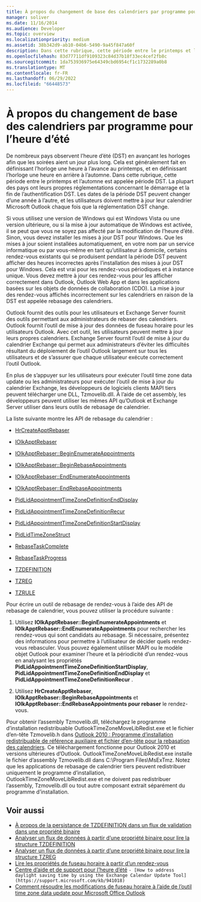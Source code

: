 ```yaml
---
title: À propos du changement de base des calendriers par programme pour l’heure d’été
manager: soliver
ms.date: 11/16/2014
ms.audience: Developer
ms.topic: overview
ms.localizationpriority: medium
ms.assetid: 38b342d9-ab10-04b6-5490-9a45f847a60f
description: Dans cette rubrique, cette période entre le printemps et l’automne est appelée période DST.
ms.openlocfilehash: 83d77711df9109323c84d37b18f33ec4cef2fb8c
ms.sourcegitcommit: 1da753936975e64349cbd6954cf1c1732289a0b8
ms.translationtype: MT
ms.contentlocale: fr-FR
ms.lasthandoff: 06/29/2022
ms.locfileid: "66448573"
---
```

# <a name="about-rebasing-calendars-programmatically-for-daylight-saving-time"></a>À propos du changement de base des calendriers par programme pour l’heure d’été

De nombreux pays observent l’heure d’été (DST) en avançant les horloges afin que les soirées aient un jour plus long. Cela est généralement fait en définissant l’horloge une heure à l’avance au printemps, et en définissant l’horloge une heure en arrière à l’automne. Dans cette rubrique, cette période entre le printemps et l’automne est appelée période DST. La plupart des pays ont leurs propres réglementations concernant le démarrage et la fin de l’authentification DST. Les dates de la période DST peuvent changer d’une année à l’autre, et les utilisateurs doivent mettre à jour leur calendrier Microsoft Outlook chaque fois que la réglementation DST change. 
  
Si vous utilisez une version de Windows qui est Windows Vista ou une version ultérieure, ou si la mise à jour automatique de Windows est activée, il se peut que vous ne soyez pas affecté par la modification de l’heure d’été. Sinon, vous devez installer les mises à jour DST pour Windows. Que les mises à jour soient installées automatiquement, en votre nom par un service informatique ou par vous-même en tant qu’utilisateur à domicile, certains rendez-vous existants qui se produisent pendant la période DST peuvent afficher des heures incorrectes après l’installation des mises à jour DST pour Windows. Cela est vrai pour les rendez-vous périodiques et à instance unique. Vous devez mettre à jour ces rendez-vous pour les afficher correctement dans Outlook, Outlook Web App et dans les applications basées sur les objets de données de collaboration (CDO). La mise à jour des rendez-vous affichés incorrectement sur les calendriers en raison de la DST est appelée rebasage des calendriers.
  
Outlook fournit des outils pour les utilisateurs et Exchange Server fournit des outils permettant aux administrateurs de rebaser des calendriers. Outlook fournit l’outil de mise à jour des données de fuseau horaire pour les utilisateurs Outlook. Avec cet outil, les utilisateurs peuvent mettre à jour leurs propres calendriers. Exchange Server fournit l’outil de mise à jour du calendrier Exchange qui permet aux administrateurs d’éviter les difficultés résultant du déploiement de l’outil Outlook largement sur tous les utilisateurs et de s’assurer que chaque utilisateur exécute correctement l’outil Outlook.
  
En plus de s’appuyer sur les utilisateurs pour exécuter l’outil time zone data update ou les administrateurs pour exécuter l’outil de mise à jour du calendrier Exchange, les développeurs de logiciels clients MAPI tiers peuvent télécharger une DLL, Tzmovelib.dll. À l’aide de cet assembly, les développeurs peuvent utiliser les mêmes API qu’Outlook et Exchange Server utiliser dans leurs outils de rebasage de calendrier. 

La liste suivante montre les API de rebasage du calendrier :
  
- [HrCreateApptRebaser](hrcreateapptrebaser.md)
    
- [IOlkApptRebaser](iolkapptrebaser.md)
    
- [IOlkApptRebaser::BeginEnumerateAppointments](iolkapptrebaser-beginenumerateappointments.md)
    
- [IOlkApptRebaser::BeginRebaseAppointments](iolkapptrebaser-beginrebaseappointments.md)
    
- [IOlkApptRebaser::EndEnumerateAppointments](iolkapptrebaser-endenumerateappointments.md)
    
- [IOlkApptRebaser::EndRebaseAppointments](iolkapptrebaser-endrebaseappointments.md)
    
- [PidLidAppointmentTimeZoneDefinitionEndDisplay](https://msdn.microsoft.com/library/7b6193cb-612b-408e-b9bc-285df313e2cc%28Office.15%29.aspx)
    
- [PidLidAppointmentTimeZoneDefinitionRecur](https://msdn.microsoft.com/library/52fd57a0-9e34-4452-9ecd-2acb454446c9%28Office.15%29.aspx)
    
- [PidLidAppointmentTimeZoneDefinitionStartDisplay](https://msdn.microsoft.com/library/08239670-3211-420c-99d7-0056ed967cb8%28Office.15%29.aspx)
    
- [PidLidTimeZoneStruct](https://msdn.microsoft.com/library/2acf0036-2f3e-4f90-8614-7aa667860f74%28Office.15%29.aspx)
    
- [RebaseTaskComplete](rebasetaskcomplete.md)
    
- [RebaseTaskProgress](rebasetaskprogress.md)
    
- [TZDEFINITION](tzdefinition.md)
    
- [TZREG](tzreg.md)
    
- [TZRULE](tzrule.md)
    
Pour écrire un outil de rebasage de rendez-vous à l’aide des API de rebasage de calendrier, vous pouvez utiliser la procédure suivante :
  
1. Utilisez **IOlkApptRebaser::BeginEnumerateAppointments** et **IOlkApptRebaser::EndEnumerateAppointments** pour rechercher les rendez-vous qui sont candidats au rebasage. Si nécessaire, présentez des informations pour permettre à l’utilisateur de décider quels rendez-vous rebasculer. Vous pouvez également utiliser MAPI ou le modèle objet Outlook pour examiner l’heure et la périodicité d’un rendez-vous en analysant les propriétés **PidLidAppointmentTimeZoneDefinitionStartDisplay**, **PidLidAppointmentTimeZoneDefinitionEndDisplay** et **PidLidAppointmentTimeZoneDefinitionRecur** . 
    
2. Utilisez **HrCreateApptRebaser**, **IOlkApptRebaser::BeginRebaseAppointments** et **IOlkApptRebaser::EndRebaseAppointments pour rebaser** le rendez-vous. 
    
Pour obtenir l’assembly Tzmovelib.dll, téléchargez le programme d’installation redistribuable OutlookTimeZoneMoveLibRedist.exe et le fichier d’en-tête Tzmovelib.h dans [Outlook 2010 : Programme d’installation redistribuable de référence auxiliaire et fichier d’en-tête pour la rebasation des calendriers](https://www.microsoft.com/downloads/details.aspx?FamilyID=77748863-4352-4b99-ae57-1d4ae803983b). Ce téléchargement fonctionne pour Outlook 2010 et versions ultérieures d’Outlook. OutlookTimeZoneMoveLibRedist.exe installe le fichier d’assembly Tzmovelib.dll dans C:\Program Files\MsExTmz. Notez que les applications de rebasage de calendrier tiers peuvent redistribuer uniquement le programme d’installation, OutlookTimeZoneMoveLibRedist.exe et ne doivent pas redistribuer l’assembly, Tzmovelib.dll ou tout autre composant extrait séparément du programme d’installation.
  
## <a name="see-also"></a>Voir aussi

- [À propos de la persistance de TZDEFINITION dans un flux de validation dans une propriété binaire](about-persisting-tzdefinition-to-a-stream-to-commit-to-a-binary-property.md)
- [Analyser un flux de données à partir d’une propriété binaire pour lire la structure TZDEFINITION](how-to-parse-stream-from-binary-property-to-read-tzdefinition-structure.md)
- [Analyser un flux de données à partir d’une propriété binaire pour lire la structure TZREG](how-to-parse-a-stream-from-a-binary-property-to-read-the-tzreg-structure.md)
- [Lire les propriétés de fuseau horaire à partir d’un rendez-vous](how-to-read-time-zone-properties-from-an-appointment.md)
- [Centre d’aide et de support pour l’heure d’été](https://support.microsoft.com/gp/cp_dst)
`- [How to address daylight saving time by using the Exchange Calendar Update Tool](https://support.microsoft.com/kb/941018)`
- [Comment résoudre les modifications de fuseau horaire à l’aide de l’outil time zone data update pour Microsoft Office Outlook](https://support.microsoft.com/kb/931667)

